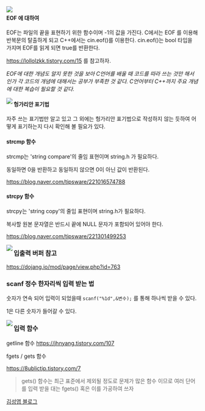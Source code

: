 <img src="https://img.shields.io/badge/Update-20.01.15-blue" align = "left">

#### EOF 에 대하여 

EOF는 파일의 끝을 표현하기 위한 함수이며 -1의 값을 가진다. C에서는 EOF 를 이용해 반복문의 탈출하게 되고 C++에서는 cin.eof()를 이용한다. cin.eof()는 bool 타입을 가지며 EOF를 읽게 되면 true를 반환한다. 

https://lollolzkk.tistory.com/15 를 참고하자.

*EOF에 대한 개념도 알지 못한 것을 보아 C언어를 배울 때 코드를 따라 쓰는 것만 해서인가 각 코드의 개념에 대해서는 공부가 부족한 것 같다. C언어부터 C++까지 주요 개념에 대한 복습이 필요할 것 같다.*

<img src="https://img.shields.io/badge/Update-20.01.19-blue" align = "left">

#### 헝가리안 표기법

자주 쓰는 표기법만 알고 있고 그 외에는 헝가리안 표기법으로 작성하지 않는 듯하여 어떻게 표기하는지 다시 확인해 볼 필요가 있다.

#### strcmp 함수

strcmp는 'string compare'의 줄임 표현이며 string.h 가 필요하다.

동일하면 0을 반환하고 동일하지 않으면 0이 아닌 값이 반환된다.

https://blog.naver.com/tipsware/221016574788

#### strcpy 함수

strcpy는 'string  copy'의 줄임 표현이며 string.h가 필요하다.

복사할 원본 문자열은 반드시 끝에 NULL 문자가 포함되어 있어야 한다.

https://blog.naver.com/tipsware/221301499253



<img src="https://img.shields.io/badge/Update-20.01.31-blue" align = "left">

### 입출력 버퍼 참고

https://dojang.io/mod/page/view.php?id=763 

### scanf 정수 한자리씩 입력 받는 법

숫자가 연속 되어 입력이 되었을때 `scanf("%1d",&변수);` 를 통해 하나씩 받을 수 있다.

1은 다른 숫자가 들어갈 수 있다.



<img src="https://img.shields.io/badge/Update-20.02.05-blue" align = "left">

### 입력 함수

getline 함수 https://jhnyang.tistory.com/107

fgets / gets 함수 

https://8ublictip.tistory.com/7 

> gets() 함수는 최근 표준에서 제외될 정도로 문제가 많은 함수 이므로 여러 단어를 입력 받을 대는 fgets() 혹은 이를 가공하여 쓰자

 [김성엽 블로그](https://m.blog.naver.com/PostView.nhn?blogId=tipsware&logNo=221326391483&proxyReferer=https%3A%2F%2Fwww.google.com%2F)



